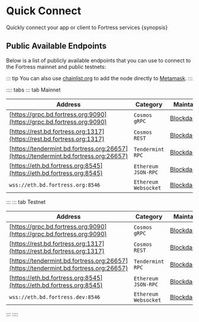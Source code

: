 <!--
order: 2
-->

# Quick Connect

Quickly connect your app or client to Fortress services {synopsis}

## Public Available Endpoints

Below is a list of publicly available endpoints that you can use to connect to the Fortress mainnet and
public testnets:

::: tip
You can also use [chainlist.org](https://chainlist.org/) to add the node directly to [Metamask](./../users/wallets/metamask#automatic-import).
:::

:::: tabs
::: tab Mainnet

| Address                                                                        | Category               | Maintainer                              |
| ------------------------------------------------------------------------------ | ---------------------- | --------------------------------------- |
| [https://grpc.bd.fortress.org:9090](https://grpc.bd.fortress.org:9090)               | `Cosmos` `gRPC`        | [Blockdaemon](https://blockdaemon.com/) |
| [https://rest.bd.fortress.org:1317](https://rest.bd.fortress.org:1317)               | `Cosmos` `REST`        | [Blockdaemon](https://blockdaemon.com/) |
| [https://tendermint.bd.fortress.org:26657](https://tendermint.bd.fortress.org:26657) | `Tendermint` `RPC`     | [Blockdaemon](https://blockdaemon.com/) |
| [https://eth.bd.fortress.org:8545](https://eth.bd.fortress.org:8545)                 | `Ethereum` `JSON-RPC`  | [Blockdaemon](https://blockdaemon.com/) |
| `wss://eth.bd.fortress.org:8546`                                                  | `Ethereum` `Websocket` | [Blockdaemon](https://blockdaemon.com/) |
:::
::: tab Testnet

| Address                                                                        | Category               | Maintainer                              |
| ------------------------------------------------------------------------------ | ---------------------- | --------------------------------------- |
| [https://grpc.bd.fortress.org:9090](https://grpc.bd.fortress.org:9090)               | `Cosmos` `gRPC`        | [Blockdaemon](https://blockdaemon.com/) |
| [https://rest.bd.fortress.org:1317](https://rest.bd.fortress.org:1317)               | `Cosmos` `REST`        | [Blockdaemon](https://blockdaemon.com/) |
| [https://tendermint.bd.fortress.org:26657](https://tendermint.bd.fortress.org:26657) | `Tendermint` `RPC`     | [Blockdaemon](https://blockdaemon.com/) |
| [https://eth.bd.fortress.org:8545](https://eth.bd.fortress.org:8545)                 | `Ethereum` `JSON-RPC`  | [Blockdaemon](https://blockdaemon.com/) |
| `wss://eth.bd.fortress.dev:8546`                                                  | `Ethereum` `Websocket` | [Blockdaemon](https://blockdaemon.com/) |
:::
::::
